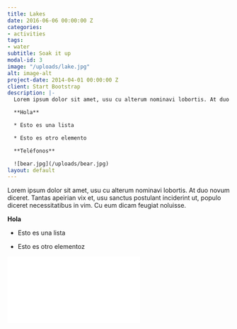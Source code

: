 ```yaml
---
title: Lakes
date: 2016-06-06 00:00:00 Z
categories:
- activities
tags:
- water
subtitle: Soak it up
modal-id: 3
image: "/uploads/lake.jpg"
alt: image-alt
project-date: 2014-04-01 00:00:00 Z
client: Start Bootstrap
description: |-
  Lorem ipsum dolor sit amet, usu cu alterum nominavi lobortis. At duo novum diceret. Tantas apeirian vix et, usu sanctus postulant inciderint ut, populo diceret necessitatibus in vim. Cu eum dicam feugiat noluisse.

  **Hola**

  * Esto es una lista

  * Esto es otro elemento

  **Teléfonos**

  ![bear.jpg](/uploads/bear.jpg)
layout: default
---
```


Lorem ipsum dolor sit amet, usu cu alterum nominavi lobortis. At duo novum diceret. Tantas apeirian vix et, usu sanctus postulant inciderint ut, populo diceret necessitatibus in vim. Cu eum dicam feugiat noluisse.

**Hola**

* Esto es una lista

* Esto es otro elementoz

[![PROMOCION ESPECIAL FW20.pdf](/uploads/PROMOCION%20ESPECIAL%20FW20.pdf)](/uploads/PROMOCION%20ESPECIAL%20FW20.pdf)